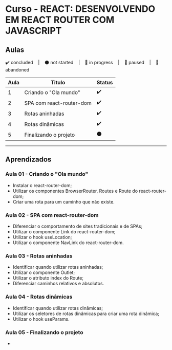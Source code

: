 # Curso - REACT: DESENVOLVENDO EM REACT ROUTER COM JAVASCRIPT

## Aulas
<p>
  ✔️ concluded &nbsp;&nbsp;&nbsp;|&nbsp;&nbsp;&nbsp;
  ⚫ not started &nbsp;&nbsp;&nbsp;|&nbsp;&nbsp;&nbsp;
  🔵 in progress &nbsp;&nbsp;&nbsp;|&nbsp;&nbsp;&nbsp;
  🔶 paused &nbsp;&nbsp;&nbsp;|&nbsp;&nbsp;&nbsp;
  🔴 abandoned 
</p>

| Aula | Titulo | Status |
| --- | --- | --- |
| 1 | Criando o "Ola mundo" | ✔️ |
| 2 | SPA com react-router-dom | ✔️ |
| 3 | Rotas aninhadas | ✔️ |
| 4 | Rotas dinâmicas | ✔️ |
| 5 | Finalizando o projeto | ⚫ |

---

## Aprendizados

### Aula 01 - Criando o "Ola mundo"
<ul>
  <li>Instalar o react-router-dom;</li>
  <li>Utilizar os componentes BrowserRouter, Routes e Route do react-router-dom;</li>
  <li>Criar uma rota para um caminho que não existe.</li>
</ul>

### Aula 02 - SPA com react-router-dom
<ul>
  <li>Diferenciar o comportamento de sites tradicionais e de SPAs;</li>
  <li>Utilizar o componente Link do react-router-dom;</li>
  <li>Utilizar o hook useLocation;</li>
  <li>Utilizar o componente NavLink do react-router-dom.</li>
</ul>

### Aula 03 - Rotas aninhadas
<ul>
  <li>Identificar quando utilizar rotas aninhadas;</li>
  <li>Utilizar o componente Outlet;</li>
  <li>Utilizar o atributo index do Route;</li>
  <li>Diferenciar caminhos relativos e absolutos.</li>
</ul>

### Aula 04 - Rotas dinâmicas
<ul>
  <li>Identificar quando utilizar rotas dinâmicas;</li>
  <li>Utilizar os seletores de rotas dinâmicas para criar uma rota dinâmica;</li>
  <li>Utilizar o hook useParams.</li>
</ul>

### Aula 05 - Finalizando o projeto
<ul>
  <li></li>
</ul>